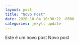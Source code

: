 ```yaml
---
layout: post
title: "Novo Post"
date: 2020-10-04 10:30:22 -0500
categories: jekyll update
---
```

Este é um novo post
Novo post